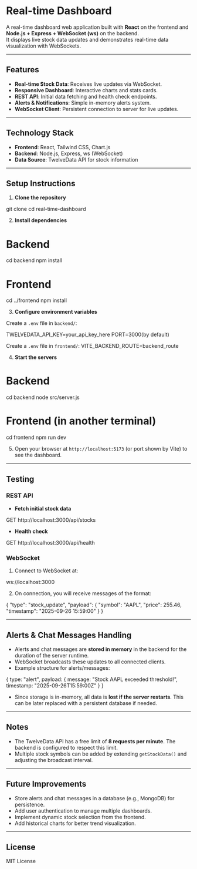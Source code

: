 # Real-time Dashboard

A real-time dashboard web application built with **React** on the frontend and **Node.js + Express + WebSocket (ws)** on the backend.  
It displays live stock data updates and demonstrates real-time data visualization with WebSockets.

---

## Features

- **Real-time Stock Data**: Receives live updates via WebSocket.
- **Responsive Dashboard**: Interactive charts and stats cards.
- **REST API**: Initial data fetching and health check endpoints.
- **Alerts & Notifications**: Simple in-memory alerts system.
- **WebSocket Client**: Persistent connection to server for live updates.

---

## Technology Stack

- **Frontend**: React, Tailwind CSS, Chart.js
- **Backend**: Node.js, Express, ws (WebSocket)
- **Data Source**: TwelveData API for stock information

---

## Setup Instructions

1. **Clone the repository**

git clone <your-repo-url>
cd real-time-dashboard

2. **Install dependencies**

# Backend
cd backend
npm install

# Frontend
cd ../frontend
npm install

3. **Configure environment variables**

Create a `.env` file in `backend/`:

TWELVEDATA_API_KEY=your_api_key_here
PORT=3000(by default)

Create a `.env` file in `frontend/`:
VITE_BACKEND_ROUTE=backend_route

4. **Start the servers**

# Backend
cd backend
node src/server.js

# Frontend (in another terminal)
cd frontend
npm run dev

5. Open your browser at `http://localhost:5173` (or port shown by Vite) to see the dashboard.

---

## Testing

### REST API

- **Fetch initial stock data**

GET http://localhost:3000/api/stocks

- **Health check**

GET http://localhost:3000/api/health

### WebSocket

1. Connect to WebSocket at:

ws://localhost:3000

2. On connection, you will receive messages of the format:

{
  "type": "stock_update",
  "payload": {
    "symbol": "AAPL",
    "price": 255.46,
    "timestamp": "2025-09-26 15:59:00"
  }
}

---

## Alerts & Chat Messages Handling

- Alerts and chat messages are **stored in memory** in the backend for the duration of the server runtime.
- WebSocket broadcasts these updates to all connected clients.
- Example structure for alerts/messages:

{
  type: "alert",
  payload: {
    message: "Stock AAPL exceeded threshold!",
    timestamp: "2025-09-26T15:59:00Z"
  }
}

- Since storage is in-memory, all data is **lost if the server restarts**. This can be later replaced with a persistent database if needed.

---

## Notes

- The TwelveData API has a free limit of **8 requests per minute**. The backend is configured to respect this limit.
- Multiple stock symbols can be added by extending `getStockData()` and adjusting the broadcast interval.

---

## Future Improvements

- Store alerts and chat messages in a database (e.g., MongoDB) for persistence.
- Add user authentication to manage multiple dashboards.
- Implement dynamic stock selection from the frontend.
- Add historical charts for better trend visualization.

---

## License

MIT License
